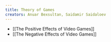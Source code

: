 ```yaml
---
title: Theory of Games
creators: Anuar Bexsultan, Saidamir Saidaloev
---
```

- [[The Positive Effects of Video Games]]
- [[The Negative Effects of Video Games]]

